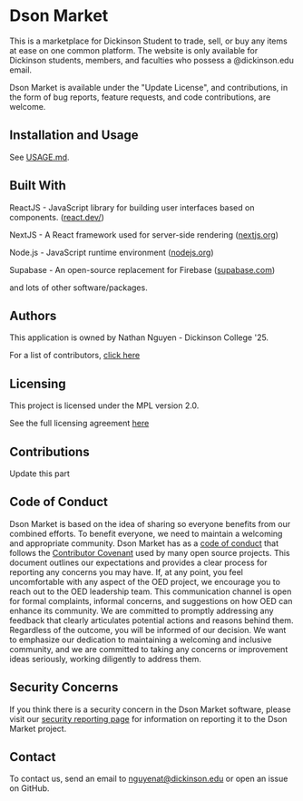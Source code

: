 # Dson Market #

This is a marketplace for Dickinson Student to trade, sell, or buy any items at ease on one common platform. The website is only available for Dickinson students, members, and faculties who possess a @dickinson.edu email.

Dson Market is available under the "Update License", and contributions, in the form of bug reports, feature requests, and code contributions, are welcome.

## Installation and Usage ##

See [USAGE.md](USAGE.md).

## Built With ##

ReactJS - JavaScript library for building user interfaces based on components. ([react.dev/](https://react.dev/))

NextJS - A React framework used for server-side rendering ([nextjs.org](https://nextjs.org/))

Node.js - JavaScript runtime environment ([nodejs.org](https://nodejs.org/en/))

Supabase - An open-source replacement for Firebase ([supabase.com](https://supabase.com/))

and lots of other software/packages.

## Authors ##

This application is owned by Nathan Nguyen - Dickinson College '25.

For a list of contributors, [click here](https://github.com/nathang15/dson-market/graphs/contributors)

## Licensing ##

This project is licensed under the MPL version 2.0.

See the full licensing agreement [here](LICENSE.txt)

## Contributions ##

Update this part

## Code of Conduct ##

Dson Market is based on the idea of sharing so everyone benefits from our combined efforts. To benefit everyone, we need to maintain a welcoming and appropriate community. 
Dson Market has as a [code of conduct](CODE_OF_CONDUCT.md) that follows the [Contributor Covenant](https://www.contributor-covenant.org/) used by many
open source projects. 
This document outlines our expectations and provides a clear process for reporting any concerns you may have. If, at any point, you feel uncomfortable with any aspect of the OED project, we encourage you to reach out to the OED leadership team. This communication channel is open for formal complaints, informal concerns, and suggestions on how OED can enhance its community.
We are committed to promptly addressing any feedback that clearly articulates potential actions and reasons behind them. Regardless of the outcome, you will be informed of our decision. We want to emphasize our dedication to maintaining a welcoming and inclusive community, and we are committed to taking any concerns or improvement ideas seriously, working diligently to address them.

## Security Concerns ##

If you think there is a security concern in the Dson Market software, please visit our [security reporting page](SECURITY.md) for information on reporting it to the Dson Market project.

## Contact ##

To contact us, send an email to nguyenat@dickinson.edu or open an issue on GitHub.